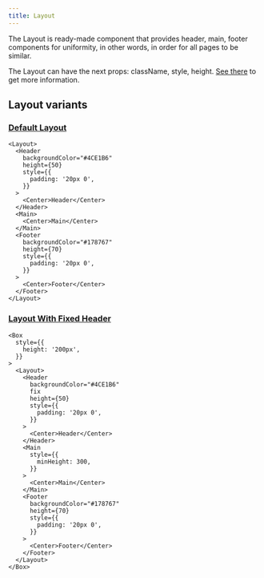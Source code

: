 ```yaml
---
title: Layout
---
```


The Layout is ready-made component that provides header, main, footer components for uniformity, in other words, in order for all pages to be similar.

The Layout can have the next props: className, style, height. [See there](/storybook/?path=/docs/core-layout--docs) to get more information.

## Layout variants

### [Default Layout](/storybook/?path=/story/core-layout--default-layout)

```tsx
<Layout>
  <Header
    backgroundColor="#4CE1B6"
    height={50}
    style={{
      padding: '20px 0',
    }}
  >
    <Center>Header</Center>
  </Header>
  <Main>
    <Center>Main</Center>
  </Main>
  <Footer
    backgroundColor="#178767"
    height={70}
    style={{
      padding: '20px 0',
    }}
  >
    <Center>Footer</Center>
  </Footer>
</Layout>
```

### [Layout With Fixed Header](/storybook/?path=/story/core-layout--layout-with-fixed-header)

```tsx
<Box
  style={{
    height: '200px',
  }}
>
  <Layout>
    <Header
      backgroundColor="#4CE1B6"
      fix
      height={50}
      style={{
        padding: '20px 0',
      }}
    >
      <Center>Header</Center>
    </Header>
    <Main
      style={{
        minHeight: 300,
      }}
    >
      <Center>Main</Center>
    </Main>
    <Footer
      backgroundColor="#178767"
      height={70}
      style={{
        padding: '20px 0',
      }}
    >
      <Center>Footer</Center>
    </Footer>
  </Layout>
</Box>
```
